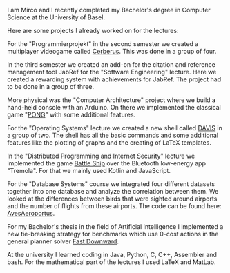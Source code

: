 I am Mirco and I recently completed my Bachelor's degree in Computer Science at the University of Basel.

Here are some projects I already worked on for the lectures:

For the "Programmierprojekt" in the second semester we created a multiplayer videogame called [Cerberus](https://github.com/schn-lars/Cerberus2.0). This was done in a group of four.

In the third semester we created an add-on for the citation and reference management tool JabRef for the "Software Engineering" lecture. Here we created a rewarding system with achievements for JabRef. The project had to be done in a group of three.

More physical was the "Computer Architecture" project where we build a hand-held console with an Arduino. On there we implemented the classical game "[PONG](https://github.com/mircofrco/PONG_Plus)" with some additional features.

For the "Operating Systems" lecture we created a new shell called [DAVIS](https://github.com/schn-lars/Project) in a group of two. The shell has all the basic commands and some additional features like the plotting of graphs and the creating of LaTeX templates.

In the "Distributed Programming and Internet Security" lecture we implemented the game [Battle Ship](https://github.com/schn-lars/BattleShipSSB) over the Bluetooth low-energy app "Tremola". For that we mainly used Kotlin and JavaScript.

For the "Database Systems" course we integrated four different datasets together into one database and analyze the correlation between them. We looked at the differences between birds that were sighted around airports and the number of flights from these airports. The code can be found here: [AvesAeroportus](https://github.com/mircofrco/AvesAeroportus.git).

For my Bachelor's thesis in the field of Artificial Intelligence I implemented a new tie-breaking strategy for benchmarks which use 0-cost actions in the general planner solver [Fast Downward](https://github.com/mircofrco/downward).

At the university I learned coding in Java, Python, C, C++, Assembler and bash. For the mathematical part of the lectures I used LaTeX and MatLab.
